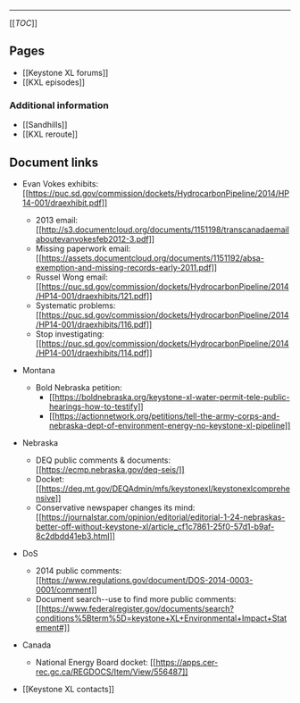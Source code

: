 ---

[[_TOC_]]

## Pages

* [[Keystone XL forums]]
* [[KXL episodes]]

### Additional information

* [[Sandhills]]
* [[KXL reroute]]

## Document links

* Evan Vokes exhibits: [[https://puc.sd.gov/commission/dockets/HydrocarbonPipeline/2014/HP14-001/draexhibit.pdf]]
    * 2013 email: [[http://s3.documentcloud.org/documents/1151198/transcanadaemailaboutevanvokesfeb2012-3.pdf]]
    * Missing paperwork email: [[https://assets.documentcloud.org/documents/1151192/absa-exemption-and-missing-records-early-2011.pdf]]
    * Russel Wong email: [[https://puc.sd.gov/commission/dockets/HydrocarbonPipeline/2014/HP14-001/draexhibits/121.pdf]]
    * Systematic problems: [[https://puc.sd.gov/commission/dockets/HydrocarbonPipeline/2014/HP14-001/draexhibits/116.pdf]]
    * Stop investigating: [[https://puc.sd.gov/commission/dockets/HydrocarbonPipeline/2014/HP14-001/draexhibits/114.pdf]]
    
* Montana
    * Bold Nebraska petition: 
        * [[https://boldnebraska.org/keystone-xl-water-permit-tele-public-hearings-how-to-testify]]
        * [[https://actionnetwork.org/petitions/tell-the-army-corps-and-nebraska-dept-of-environment-energy-no-keystone-xl-pipeline]]
    
* Nebraska
    * DEQ public comments & documents: [[https://ecmp.nebraska.gov/deq-seis/]] 
    * Docket: [[https://deq.mt.gov/DEQAdmin/mfs/keystonexl/keystonexlcomprehensive]]
    * Conservative newspaper changes its mind: [[https://journalstar.com/opinion/editorial/editorial-1-24-nebraskas-better-off-without-keystone-xl/article_cf1c7861-25f0-57d1-b9af-8c2dbdd41eb3.html]]
    
* DoS
    * 2014 public comments: [[https://www.regulations.gov/document/DOS-2014-0003-0001/comment]]
    * Document search--use to find more public comments: [[https://www.federalregister.gov/documents/search?conditions%5Bterm%5D=keystone+XL+Environmental+Impact+Statement#]]

* Canada
    * National Energy Board docket: [[https://apps.cer-rec.gc.ca/REGDOCS/Item/View/556487]]

* [[Keystone XL contacts]]